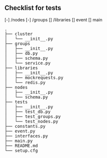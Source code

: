 ## Checklist for tests

[-] /nodes
[-] /groups
[] /libraries
[] event
[] main


<pre>
.
├── cluster
│   └── __init__.py
├── groups
│   ├── __init__.py
│   ├── db.py
│   ├── schema.py
│   └── service.py
├── libraries
│   ├── __init__.py
│   ├── mockrequests.py
│   └── redis.py
├── nodes
│   ├── __init__.py
│   └── schema.py
├── tests
│   ├── __init__.py
│   ├── test_db.py
│   ├── test_groups.py
│   └── test_nodes.py
├── constants.py
├── event.py
├── interfaces.py
├── main.py
├── README.md
└── setup.cfg
</pre>